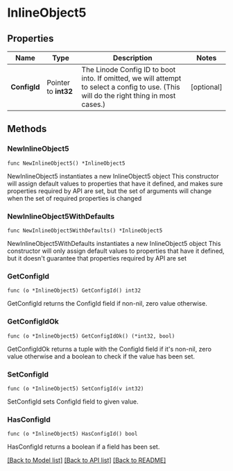 # InlineObject5

## Properties

Name | Type | Description | Notes
------------ | ------------- | ------------- | -------------
**ConfigId** | Pointer to **int32** | The Linode Config ID to boot into. If omitted, we will attempt to select a config to use. (This will do the right thing in most cases.)  | [optional] 

## Methods

### NewInlineObject5

`func NewInlineObject5() *InlineObject5`

NewInlineObject5 instantiates a new InlineObject5 object
This constructor will assign default values to properties that have it defined,
and makes sure properties required by API are set, but the set of arguments
will change when the set of required properties is changed

### NewInlineObject5WithDefaults

`func NewInlineObject5WithDefaults() *InlineObject5`

NewInlineObject5WithDefaults instantiates a new InlineObject5 object
This constructor will only assign default values to properties that have it defined,
but it doesn't guarantee that properties required by API are set

### GetConfigId

`func (o *InlineObject5) GetConfigId() int32`

GetConfigId returns the ConfigId field if non-nil, zero value otherwise.

### GetConfigIdOk

`func (o *InlineObject5) GetConfigIdOk() (*int32, bool)`

GetConfigIdOk returns a tuple with the ConfigId field if it's non-nil, zero value otherwise
and a boolean to check if the value has been set.

### SetConfigId

`func (o *InlineObject5) SetConfigId(v int32)`

SetConfigId sets ConfigId field to given value.

### HasConfigId

`func (o *InlineObject5) HasConfigId() bool`

HasConfigId returns a boolean if a field has been set.


[[Back to Model list]](../README.md#documentation-for-models) [[Back to API list]](../README.md#documentation-for-api-endpoints) [[Back to README]](../README.md)


